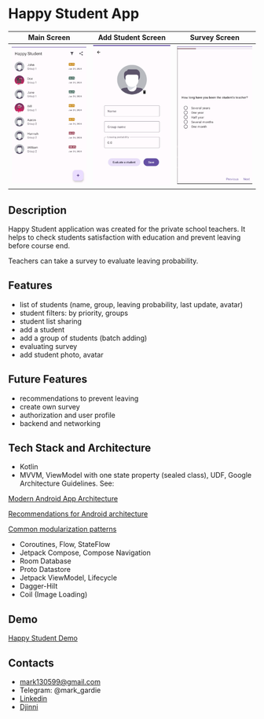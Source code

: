 # Happy Student App

|  Main Screen  |       Add Student Screen       |            Survey Screen            |
|:-------------:|:------------------------------:|:-----------------------------------:|
| ![](/images/main_screen.png) | ![](images/add_student_screen.png) |  ![](images/survey_screen.png) |

## Description

Happy Student application was created for the private school teachers. It helps to check students satisfaction with education and prevent leaving before course end.

Teachers can take a survey to evaluate leaving probability. 


## Features

- list of students (name, group, leaving probability, last update, avatar)
- student filters: by priority, groups
- student list sharing
- add a student
- add a group of students (batch adding)
- evaluating survey
- add student photo, avatar

## Future Features

- recommendations to prevent leaving
- create own survey
- authorization and user profile
- backend and networking

## Tech Stack and Architecture

- Kotlin
- MVVM, ViewModel with one state property (sealed class), UDF, Google Architecture Guidelines. See: 

[Modern Android App Architecture](https://developer.android.com/courses/pathways/android-architecture)

[Recommendations for Android architecture](https://developer.android.com/topic/architecture/recommendations)

[Common modularization patterns](https://developer.android.com/topic/modularization/patterns)


- Coroutines, Flow, StateFlow
- Jetpack Compose, Compose Navigation
- Room Database
- Proto Datastore
- Jetpack ViewModel, Lifecycle
- Dagger-Hilt
- Coil (Image Loading)


## Demo

[Happy Student Demo](https://youtu.be/xO_RSHE3R2k)

## Contacts

- mark130599@gmail.com
- Telegram: @mark_gardie
- [Linkedin](https://www.linkedin.com/in/mark-gardie/)
- [Djinni](https://djinni.co/q/e6084e6678/)
